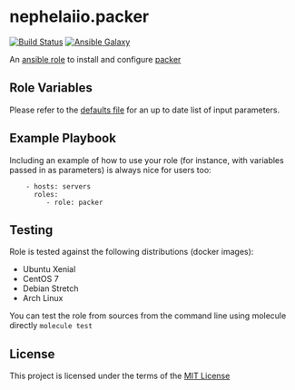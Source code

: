 # nephelaiio.packer

[![Build Status](https://travis-ci.org/nephelaiio/ansible-role-packer.svg?branch=master)](https://travis-ci.org/nephelaiio/ansible-role-packer)
[![Ansible Galaxy](http://img.shields.io/badge/ansible--galaxy-systemd--service-blue.svg)](https://galaxy.ansible.com/nephelaiio/packer/)

An [ansible role](https://galaxy.ansible.com/nephelaiio/packer) to install and configure [packer](https://www.packer.io)

## Role Variables

Please refer to the [defaults file](/defaults/main.yml) for an up to date list of input parameters.

## Example Playbook

Including an example of how to use your role (for instance, with variables passed in as parameters) is always nice for users too:

```
    - hosts: servers
      roles:
         - role: packer
```

## Testing

Role is tested against the following distributions (docker images):
  * Ubuntu Xenial
  * CentOS 7
  * Debian Stretch
  * Arch Linux

You can test the role from sources from the command line using molecule directly ` molecule test `

## License

This project is licensed under the terms of the [MIT License](/LICENSE)
